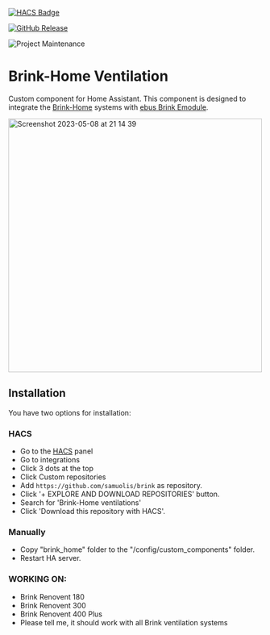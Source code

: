 [![HACS Badge](https://img.shields.io/badge/HACS-Custom-41BDF5.svg?style=for-the-badge)](https://github.com/hacs/integration)

[![GitHub Release](https://img.shields.io/github/release/samuolis/brink.svg?style=for-the-badge&color=blue)](https://github.com/samuolis/brink/releases) 

![Project Maintenance](https://img.shields.io/badge/maintainer-Lukas%20Samuolis-blue.svg?style=for-the-badge)

# Brink-Home Ventilation

Custom component for Home Assistant. This component is designed to integrate the [Brink-Home](https://www.brink-home.com/) systems with [ebus Brink Emodule](https://www.brinkclimatesystems.nl/documenten/brink-home-emodule-imodule-614491.pdf).

<img width="503" alt="Screenshot 2023-05-08 at 21 14 39" src="https://user-images.githubusercontent.com/28056781/236899814-e903fbb0-e007-4938-aa2c-0e04e91fbb36.png">

## Installation

You have two options for installation:

### HACS

- Go to the [HACS](https://hacs.xyz) panel
- Go to integrations 
- Click 3 dots at the top
- Click Custom repositories
- Add `https://github.com/samuolis/brink` as repository.
- Click '+ EXPLORE AND DOWNLOAD REPOSITORIES' button. 
- Search for 'Brink-Home ventilations'
- Click \'Download this repository with HACS'.

### Manually

- Copy "brink_home" folder to the "/config/custom_components" folder.
- Restart HA server.

### WORKING ON:
- Brink Renovent 180
- Brink Renovent 300
- Brink Renovent 400 Plus
- Please tell me, it should work with all Brink ventilation systems
